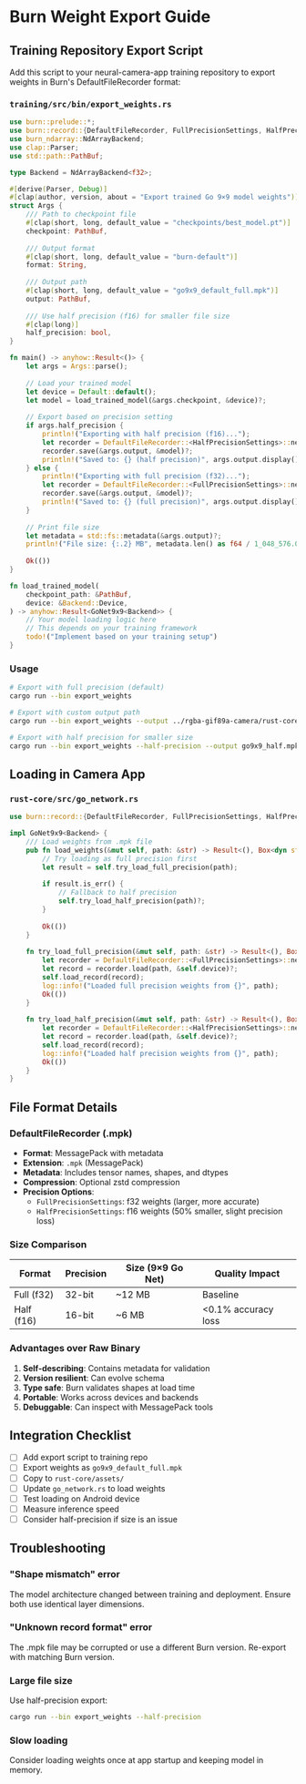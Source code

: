 # Burn Weight Export Guide

## Training Repository Export Script

Add this script to your neural-camera-app training repository to export weights in Burn's DefaultFileRecorder format:

### `training/src/bin/export_weights.rs`

```rust
use burn::prelude::*;
use burn::record::{DefaultFileRecorder, FullPrecisionSettings, HalfPrecisionSettings};
use burn_ndarray::NdArrayBackend;
use clap::Parser;
use std::path::PathBuf;

type Backend = NdArrayBackend<f32>;

#[derive(Parser, Debug)]
#[clap(author, version, about = "Export trained Go 9×9 model weights")]
struct Args {
    /// Path to checkpoint file
    #[clap(short, long, default_value = "checkpoints/best_model.pt")]
    checkpoint: PathBuf,
    
    /// Output format
    #[clap(short, long, default_value = "burn-default")]
    format: String,
    
    /// Output path
    #[clap(short, long, default_value = "go9x9_default_full.mpk")]
    output: PathBuf,
    
    /// Use half precision (f16) for smaller file size
    #[clap(long)]
    half_precision: bool,
}

fn main() -> anyhow::Result<()> {
    let args = Args::parse();
    
    // Load your trained model
    let device = Default::default();
    let model = load_trained_model(&args.checkpoint, &device)?;
    
    // Export based on precision setting
    if args.half_precision {
        println!("Exporting with half precision (f16)...");
        let recorder = DefaultFileRecorder::<HalfPrecisionSettings>::new();
        recorder.save(&args.output, &model)?;
        println!("Saved to: {} (half precision)", args.output.display());
    } else {
        println!("Exporting with full precision (f32)...");
        let recorder = DefaultFileRecorder::<FullPrecisionSettings>::new();
        recorder.save(&args.output, &model)?;
        println!("Saved to: {} (full precision)", args.output.display());
    }
    
    // Print file size
    let metadata = std::fs::metadata(&args.output)?;
    println!("File size: {:.2} MB", metadata.len() as f64 / 1_048_576.0);
    
    Ok(())
}

fn load_trained_model(
    checkpoint_path: &PathBuf,
    device: &Backend::Device,
) -> anyhow::Result<GoNet9x9<Backend>> {
    // Your model loading logic here
    // This depends on your training framework
    todo!("Implement based on your training setup")
}
```

### Usage

```bash
# Export with full precision (default)
cargo run --bin export_weights

# Export with custom output path
cargo run --bin export_weights --output ../rgba-gif89a-camera/rust-core/assets/go9x9.mpk

# Export with half precision for smaller size
cargo run --bin export_weights --half-precision --output go9x9_half.mpk
```

## Loading in Camera App

### `rust-core/src/go_network.rs`

```rust
use burn::record::{DefaultFileRecorder, FullPrecisionSettings, HalfPrecisionSettings};

impl GoNet9x9<Backend> {
    /// Load weights from .mpk file
    pub fn load_weights(&mut self, path: &str) -> Result<(), Box<dyn std::error::Error>> {
        // Try loading as full precision first
        let result = self.try_load_full_precision(path);
        
        if result.is_err() {
            // Fallback to half precision
            self.try_load_half_precision(path)?;
        }
        
        Ok(())
    }
    
    fn try_load_full_precision(&mut self, path: &str) -> Result<(), Box<dyn std::error::Error>> {
        let recorder = DefaultFileRecorder::<FullPrecisionSettings>::new();
        let record = recorder.load(path, &self.device)?;
        self.load_record(record);
        log::info!("Loaded full precision weights from {}", path);
        Ok(())
    }
    
    fn try_load_half_precision(&mut self, path: &str) -> Result<(), Box<dyn std::error::Error>> {
        let recorder = DefaultFileRecorder::<HalfPrecisionSettings>::new();
        let record = recorder.load(path, &self.device)?;
        self.load_record(record);
        log::info!("Loaded half precision weights from {}", path);
        Ok(())
    }
}
```

## File Format Details

### DefaultFileRecorder (.mpk)
- **Format**: MessagePack with metadata
- **Extension**: `.mpk` (MessagePack)
- **Metadata**: Includes tensor names, shapes, and dtypes
- **Compression**: Optional zstd compression
- **Precision Options**:
  - `FullPrecisionSettings`: f32 weights (larger, more accurate)
  - `HalfPrecisionSettings`: f16 weights (50% smaller, slight precision loss)

### Size Comparison
| Format | Precision | Size (9×9 Go Net) | Quality Impact |
|--------|-----------|-------------------|----------------|
| Full (f32) | 32-bit | ~12 MB | Baseline |
| Half (f16) | 16-bit | ~6 MB | <0.1% accuracy loss |

### Advantages over Raw Binary
1. **Self-describing**: Contains metadata for validation
2. **Version resilient**: Can evolve schema
3. **Type safe**: Burn validates shapes at load time
4. **Portable**: Works across devices and backends
5. **Debuggable**: Can inspect with MessagePack tools

## Integration Checklist

- [ ] Add export script to training repo
- [ ] Export weights as `go9x9_default_full.mpk`
- [ ] Copy to `rust-core/assets/`
- [ ] Update `go_network.rs` to load weights
- [ ] Test loading on Android device
- [ ] Measure inference speed
- [ ] Consider half-precision if size is an issue

## Troubleshooting

### "Shape mismatch" error
The model architecture changed between training and deployment. Ensure both use identical layer dimensions.

### "Unknown record format" error
The .mpk file may be corrupted or use a different Burn version. Re-export with matching Burn version.

### Large file size
Use half-precision export:
```bash
cargo run --bin export_weights --half-precision
```

### Slow loading
Consider loading weights once at app startup and keeping model in memory.